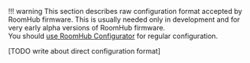 
!!! warning
    This section describes raw configuration format accepted by RoomHub firmware. This is usually needed only in development and for very early alpha versions of RoomHub firmware.<br/>
    You should [use RoomHub Configurator](configuration.md#configuration-with-roomhub-configurator) for regular configuration.


[TODO write about direct configuration format]